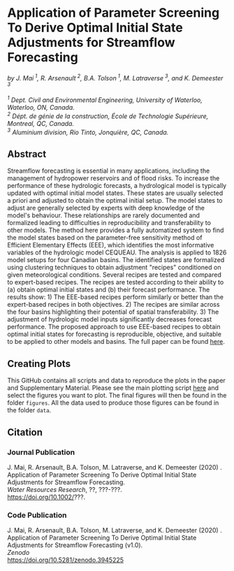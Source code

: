 # Application of Parameter Screening To Derive Optimal Initial State Adjustments for Streamflow Forecasting
*by J. Mai<sup> 1</sup>,  R. Arsenault<sup> 2</sup>, B.A. Tolson<sup> 1</sup>, M. Latraverse<sup> 3</sup>, and K. Demeester<sup> 3</sup>*<br><br>
*<sup> 1</sup> Dept. Civil and Environmental Engineering, University of Waterloo, Waterloo, ON, Canada.*<br>
*<sup> 2</sup> Dépt. de génie de la construction, École de Technologie Supérieure, Montreal, QC, Canada.*<br>
*<sup> 3</sup> Aluminium division, Rio Tinto, Jonquière, QC, Canada.*<br>

## Abstract
Streamflow forecasting is essential in many applications, including the management of hydropower reservoirs and of flood risks. To increase the performance of these hydrologic forecasts, a hydrological model is typically updated with optimal initial model states. These states are usually selected a priori and adjusted to obtain the optimal initial setup. The model states to adjust are generally selected by experts with deep knowledge of the model's behaviour. These relationships are rarely documented and formalized leading to difficulties in reproducibility and transferability to other models.
The method here provides a fully automatized system to find the model states based on the parameter-free sensitivity method of Efficient Elementary Effects (EEE), which identifies the most informative variables of the hydrologic model CEQUEAU. The analysis is applied to 1826 model setups for four Canadian basins. The identified states are formalized using clustering techniques to obtain adjustment "recipes" conditioned on given meteorological conditions. Several recipes are tested and compared to expert-based recipes. The recipes are tested according to their ability to (a) obtain optimal initial states and (b) their forecast performance. The results show: 1) The EEE-based recipes perform similarly or better than the expert-based recipes in both objectives. 2) The recipes are similar across the four basins highlighting their potential of spatial transferability. 3) The adjustment of hydrologic model inputs significantly decreases forecast performance. The proposed approach to use EEE-based recipes to obtain optimal initial states for forecasting is reproducible, objective, and suitable to be applied to other models and basins.  The full paper can be found [here](https://doi.org/10.1002/???). 

## Creating Plots
This GitHub contains all scripts and data to reproduce the plots in the paper and Supplementary Material. Please see the main plotting script [here](https://github.com/julemai/EEE-DA/scripts/plot.sh) and select the figures you want to plot. The final figures will then be found in the folder `figures`. All the data used to produce those figures can be found in the folder `data`.

## Citation

### Journal Publication
J. Mai,  R. Arsenault, B.A. Tolson, M. Latraverse, and K. Demeester (2020) .<br>
Application of Parameter Screening To Derive Optimal Initial State Adjustments for Streamflow Forecasting.<br>
*Water Resources Research*, ??, ???-???.<br>
https://doi.org/10.1002/???.

### Code Publication
J. Mai,  R. Arsenault, B.A. Tolson, M. Latraverse, and K. Demeester (2020) .<br>
Application of Parameter Screening To Derive Optimal Initial State Adjustments for Streamflow Forecasting (v1.0).<br>
*Zenodo*<br>
https://doi.org/10.5281/zenodo.3945225
